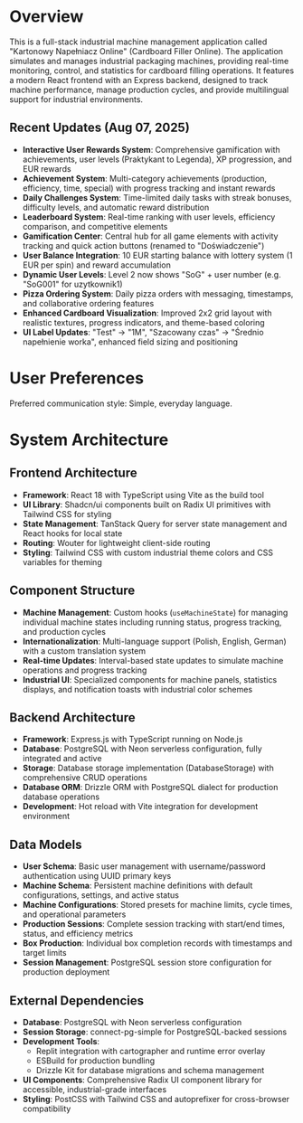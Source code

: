# Overview

This is a full-stack industrial machine management application called "Kartonowy Napełniacz Online" (Cardboard Filler Online). The application simulates and manages industrial packaging machines, providing real-time monitoring, control, and statistics for cardboard filling operations. It features a modern React frontend with an Express backend, designed to track machine performance, manage production cycles, and provide multilingual support for industrial environments.

## Recent Updates (Aug 07, 2025)

- **Interactive User Rewards System**: Comprehensive gamification with achievements, user levels (Praktykant to Legenda), XP progression, and EUR rewards
- **Achievement System**: Multi-category achievements (production, efficiency, time, special) with progress tracking and instant rewards
- **Daily Challenges System**: Time-limited daily tasks with streak bonuses, difficulty levels, and automatic reward distribution
- **Leaderboard System**: Real-time ranking with user levels, efficiency comparison, and competitive elements
- **Gamification Center**: Central hub for all game elements with activity tracking and quick action buttons (renamed to "Doświadczenie")
- **User Balance Integration**: 10 EUR starting balance with lottery system (1 EUR per spin) and reward accumulation
- **Dynamic User Levels**: Level 2 now shows "SoG" + user number (e.g. "SoG001" for uzytkownik1)
- **Pizza Ordering System**: Daily pizza orders with messaging, timestamps, and collaborative ordering features
- **Enhanced Cardboard Visualization**: Improved 2x2 grid layout with realistic textures, progress indicators, and theme-based coloring
- **UI Label Updates**: "Test" → "1M", "Szacowany czas" → "Średnio napełnienie worka", enhanced field sizing and positioning

# User Preferences

Preferred communication style: Simple, everyday language.

# System Architecture

## Frontend Architecture
- **Framework**: React 18 with TypeScript using Vite as the build tool
- **UI Library**: Shadcn/ui components built on Radix UI primitives with Tailwind CSS for styling
- **State Management**: TanStack Query for server state management and React hooks for local state
- **Routing**: Wouter for lightweight client-side routing
- **Styling**: Tailwind CSS with custom industrial theme colors and CSS variables for theming

## Component Structure
- **Machine Management**: Custom hooks (`useMachineState`) for managing individual machine states including running status, progress tracking, and production cycles
- **Internationalization**: Multi-language support (Polish, English, German) with a custom translation system
- **Real-time Updates**: Interval-based state updates to simulate machine operations and progress tracking
- **Industrial UI**: Specialized components for machine panels, statistics displays, and notification toasts with industrial color schemes

## Backend Architecture
- **Framework**: Express.js with TypeScript running on Node.js
- **Database**: PostgreSQL with Neon serverless configuration, fully integrated and active
- **Storage**: Database storage implementation (DatabaseStorage) with comprehensive CRUD operations
- **Database ORM**: Drizzle ORM with PostgreSQL dialect for production database operations
- **Development**: Hot reload with Vite integration for development environment

## Data Models
- **User Schema**: Basic user management with username/password authentication using UUID primary keys
- **Machine Schema**: Persistent machine definitions with default configurations, settings, and active status
- **Machine Configurations**: Stored presets for machine limits, cycle times, and operational parameters
- **Production Sessions**: Complete session tracking with start/end times, status, and efficiency metrics
- **Box Production**: Individual box completion records with timestamps and target limits
- **Session Management**: PostgreSQL session store configuration for production deployment

## External Dependencies
- **Database**: PostgreSQL with Neon serverless configuration
- **Session Storage**: connect-pg-simple for PostgreSQL-backed sessions
- **Development Tools**: 
  - Replit integration with cartographer and runtime error overlay
  - ESBuild for production bundling
  - Drizzle Kit for database migrations and schema management
- **UI Components**: Comprehensive Radix UI component library for accessible, industrial-grade interfaces
- **Styling**: PostCSS with Tailwind CSS and autoprefixer for cross-browser compatibility